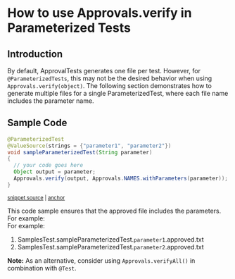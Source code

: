 <a id="top"></a>

# How to use Approvals.verify in Parameterized Tests
<!-- toc -->
<!-- endToc -->

## Introduction
By default, ApprovalTests generates one file per test. However, for `@ParameterizedTests`, this may not be the desired behavior when using `Approvals.verify(object)`. 
The following section demonstrates how to generate multiple files for a single ParameterizedTest, where each file name includes the parameter name.


## Sample Code

<!-- snippet: parameterized_test -->
<a id='snippet-parameterized_test'></a>
```java
@ParameterizedTest
@ValueSource(strings = {"parameter1", "parameter2"})
void sampleParameterizedTest(String parameter)
{
  // your code goes here
  Object output = parameter;
  Approvals.verify(output, Approvals.NAMES.withParameters(parameter));
}
```
<sup><a href='/approvaltests-tests/src/test/java/org/approvaltests/SamplesTest.java#L38-L47' title='Snippet source file'>snippet source</a> | <a href='#snippet-parameterized_test' title='Start of snippet'>anchor</a></sup>
<!-- endSnippet -->

This code sample ensures that the approved file includes the parameters. For example:  
For example: 
1. SamplesTest.sampleParameterizedTest.`parameter1`.approved.txt 
1. SamplesTest.sampleParameterizedTest.`parameter2`.approved.txt

**Note:** As an alternative, consider using `Approvals.verifyAll()` in combination with `@Test`.
